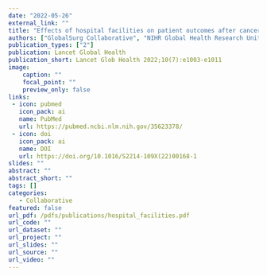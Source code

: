 ```yaml
---
date: "2022-05-26"
external_link: ""
title: "Effects of hospital facilities on patient outcomes after cancer surgery: an international, prospective, observational study"
authors: ["GlobalSurg Collaborative", "NIHR Global Health Research Unit on Global Surgery"]
publication_types: ["2"]
publication: Lancet Global Health
publication_short: Lancet Glob Health 2022;10(7):e1003-e1011
image:
    caption: ""
    focal_point: ""
    preview_only: false
links:
 - icon: pubmed
   icon_pack: ai
   name: PubMed
   url: https://pubmed.ncbi.nlm.nih.gov/35623378/
 - icon: doi
   icon_pack: ai
   name: DOI
   url: https://doi.org/10.1016/S2214-109X(22)00168-1
slides: ""
abstract: ""
abstract_short: ""
tags: []
categories: 
   - Collaborative
featured: false
url_pdf: /pdfs/publications/hospital_facilities.pdf
url_code: ""
url_dataset: ""
url_project: ""
url_slides: ""
url_source: ""
url_video: ""
---
```

